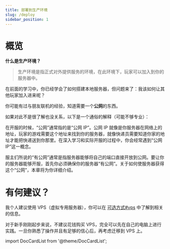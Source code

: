 ```yaml
---
title: 部署到生产环境
slug: /deploy
sidebar_position: 1
---
```


# 概览

**什么是生产环境？**

> 生产环境是指正式对外提供服务的环境，在此环境下，玩家可以加入到你的服务器中。

在前面的学习中，你已经学会了如何搭建本地服务器，但问题来了：我该如何让其他玩家加入进来呢？

你可能有过与朋友联机的经验，知道需要一个**公网**的东西。

如果对此不是很了解也没关系，以下是一个通俗的解释（可能不够专业）：

在开服的时候，“公网”通常指的是“公网 IP”。公网 IP 就像是你服务器在网络上的地址，玩家的游戏需要这个地址来找到你的服务器，就像快递员需要知道你家的地址才能把快递送到你那里。在深入学习和实际开服的过程中，你会经常遇到“公网 IP”这一概念。

服主们所说的“有公网”通常是指服务器能够将自己的端口直接开放到公网。要让你的服务器能够开服，首先你必须确保你的服务器“有公网”。关于如何使服务器获得这个“公网”，本章将为你详细介绍。

# 有何建议？

我个人建议使用 VPS（虚拟专用服务器），你可以在 [可选方式#vps](optional-mode.md#vps) 中了解到相关的信息。

对于新手刚刚起步来说，不建议花钱购买 VPS，完全可以先在自己的电脑上进行实践。一旦你熟悉了操作并且有足够的信心后，再考虑迁移到 VPS 上。

import DocCardList from '@theme/DocCardList';

<DocCardList />
